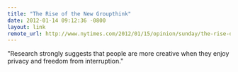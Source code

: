 ```yaml
--- 
title: "The Rise of the New Groupthink"
date: 2012-01-14 09:12:36 -0800
layout: link
remote_url: http://www.nytimes.com/2012/01/15/opinion/sunday/the-rise-of-the-new-groupthink.html
---
```

"Research strongly suggests that people are more creative when they enjoy privacy and freedom from interruption."